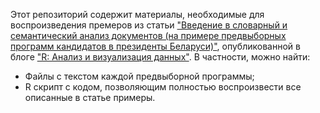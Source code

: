 Этот репозиторий содержит материалы, необходимые для воспроизведения премеров из статьи ["Введение в словарный и семантический анализ документов (на примере предвыборных программ кандидатов в президенты Беларуси)"](http://r-analytics.blogspot.co.uk/2015/10/blog-post.html), опубликованной в блоге ["R: Анализ и визуализация данных"](http://r-analytics.blogspot.com/). В частности, можно найти:

* Файлы с текстом каждой предвыборной программы;
* R скрипт с кодом, позволяющим полностью воспроизвести все описанные в статье примеры.
